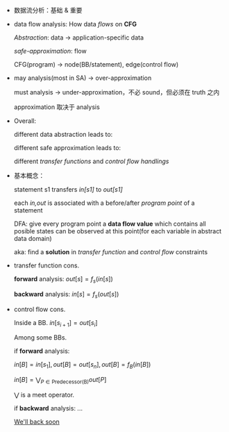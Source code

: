 * 数据流分析：基础 & 重要

* data flow analysis: How data *flows* on **CFG**

  *Abstraction*: data -> application-specific data

  *safe-approximation*: flow

  CFG(program) ->  node(BB/statement), edge(control flow)

* may analysis(most in SA) -> over-approximation

  must analysis -> under-approximation，不必 sound，但必须在 truth 之内
  
  approximation 取决于 analysis
  
* Overall:
  
  different data abstraction leads to:
  
  different safe approximation leads to:
  
  different *transfer functions* and *control flow handlings*
  
* 基本概念：
  
  statement s1 transfers *in[s1]* to *out[s1]*
  
  each *in,out* is associated with a before/after *program point* of a statement
  
  DFA: give every program point a **data flow value** which contains all posible states can be observed at this point(for each variable in abstract data domain)
  
  aka: find a **solution** in *transfer function* and *control flow* constraints  
  
* transfer function cons.
  
  **forward** analysis: $out[s]=f_s(in[s])$
  
  **backward** analysis: $in[s]=f_s(out[s])$
  
* control flow cons.

  Inside a BB. $in[s_{i+1}]=out[s_i]$

  Among some BBs.

  if **forward** analysis:

   $in[B]=in[s_1],out[B]=out[s_n],out[B]=f_B(in[B])$

  $in[B]=\bigvee_{P\in\text{Predecessor(B)}}out[P]$

  $\bigvee$ is a meet operator.

  if **backward** analysis: ...
  
  [We'll back soon](https://www.bilibili.com/video/BV1oE411K79d/?spm_id_from=333.788.videocard.0)